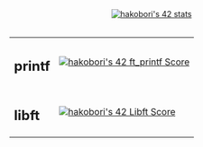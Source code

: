 <div align="center">
<a href="https://github.com/Coday-meric/badge42"><img src="https://badge42.coday.fr/api/v2/clvnetpfu4093201p4zbjmqdeh/stats?cursusId=21&coalitionId=309" alt="hakobori's 42 stats" /></a><br><br>
<table>
  <tbody>
   <tr>
     <td><h2>printf</h2></td>
     <td><a href="https://github.com/Coday-meric/badge42"><img src="https://badge42.coday.fr/api/v2/clvnetpfu4093201p4zbjmqdeh/project/3647476" alt="hakobori's 42 ft_printf Score" /></a></td>
   </tr>
   <tr>
     <td><h2>libft</h2></td>
     <td><a href="https://github.com/Coday-meric/badge42"><img src="https://badge42.coday.fr/api/v2/clvnetpfu4093201p4zbjmqdeh/project/3639282" alt="hakobori's 42 Libft Score" /></a></td>
   </tr>
   </tbody>
</table>


</div>

